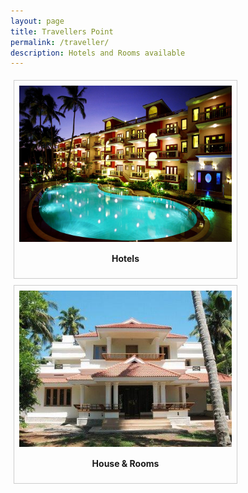 ```yaml
---
layout: page
title: Travellers Point
permalink: /traveller/
description: Hotels and Rooms available 
---
```



<div style = " margin: 5px;
  padding: 8px;
    border: 1px solid #ccc;
    float: left;
    overflow: auto;
     width: auto;">
<a target="_blank" href="/hotel/">
  <img src="/../assets/traveller_point/hotel.jpg" alt="Hotels" width="340" height="250 ">
</a>
<div style=" padding: 15px;
    text-align: center" ><b>Hotels</b>
</div>
</div>

<div style = " margin: 5px;
  padding: 8px;
    border: 1px solid #ccc;
    float: left;
    overflow: auto;
     width: auto;">
<a target="_blank" href="/hotel/">
  <img src="/../assets/traveller_point/house.jpg" alt="Hotels" width="340" height="250 ">
</a>
<div style=" padding: 15px;
    text-align: center" ><b>House & Rooms</b>
</div>
</div>

